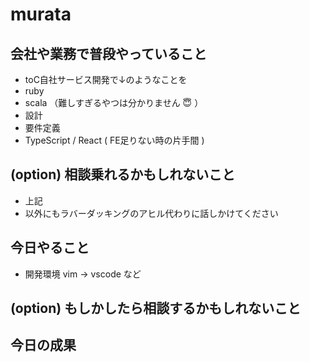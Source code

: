 # murata

## 会社や業務で普段やっていること
- toC自社サービス開発で↓のようなことを
- ruby
- scala （難しすぎるやつは分かりません :innocent: ）
- 設計
- 要件定義
- TypeScript / React ( FE足りない時の片手間 )

## (option) 相談乗れるかもしれないこと
- 上記
- 以外にもラバーダッキングのアヒル代わりに話しかけてください

## 今日やること
- 開発環境 vim -> vscode など

## (option) もしかしたら相談するかもしれないこと

## 今日の成果
